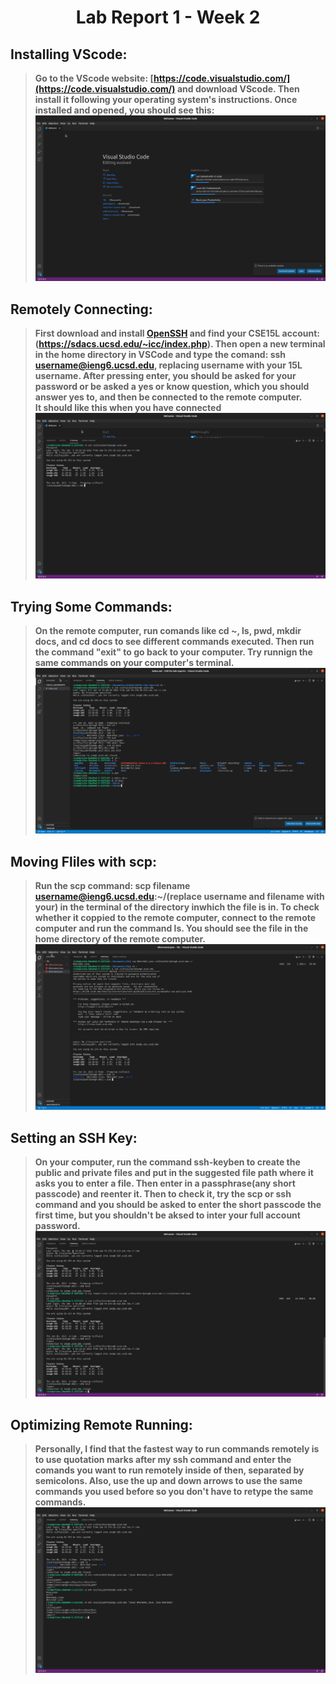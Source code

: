 <h1 align="center" ><b>
Lab Report 1 - Week 2
</h1>

## Installing VScode:
> Go to the VScode website: [https://code.visualstudio.com/](https://code.visualstudio.com/) and download VScode. Then install it following your operating system's instructions. Once installed and opened, you should see this: 
![alt text](15Llab1.png)

## Remotely Connecting:
> First download and install [OpenSSH](https://docs.microsoft.com/en-us/windows-server/administration/openssh/openssh_install_firstuse) and find your CSE15L account: (https://sdacs.ucsd.edu/~icc/index.php). Then open a new terminal in the home directory in VSCode and type the comand: ssh username@ieng6.ucsd.edu, replacing username with your 15L username. After pressing enter, you should be asked for your password or be asked a yes or know question, which you should answer yes to, and then be connected to the remote computer.
<br> It should like this when you have connected
![alt text](15llab12.png)

## Trying Some Commands:

> On the remote computer, run comands like cd ~, ls, pwd, mkdir docs, and cd docs to see different commands executed. Then run the command "exit" to go back to your computer. Try runnign the same commands on your computer's terminal. 
![alt text](15lpt4lab1fin.png)

## Moving Fliles with scp:
> Run the scp command: scp filename username@ieng6.ucsd.edu:~/(replace username and filename with your) in the terminal of the directory inwhich the file is in. To check whether it coppied to the remote computer, connect to the remote computer and run the command ls. You should see the file in the home directory of the remote computer. 
![alt text](15llab1pt5final.png) 

## Setting an SSH Key:
> On your computer, run the command ssh-keyben to create the public and private files and put in the suggested file path where it asks you to enter a file. Then enter in a passphrase(any short passcode) and reenter it. Then to check it, try the scp or ssh command and you should be asked to enter the short passcode the first time, but you shouldn't be aksed to inter your full account password. 
![alt text](15llab1pt61.png)
## Optimizing Remote Running:
> Personally, I find that the fastest way to run commands remotely is to use quotation marks after my ssh command and enter the comands you want to run remotely inside of then, separated by semicolons. Also, use the up and down arrows to use the same commands you used before so you don't have to retype the same commands. 
![alt text](15lpt71.png)